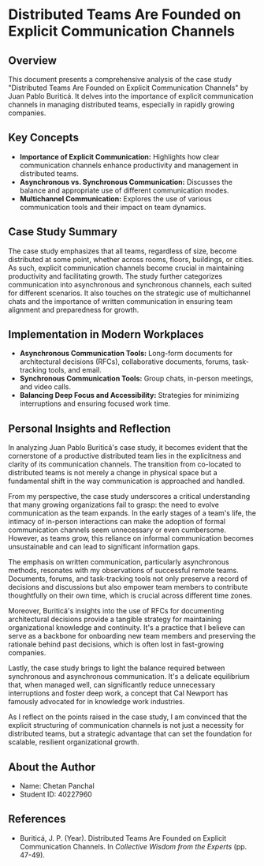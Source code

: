 # Distributed Teams Are Founded on Explicit Communication Channels

## Overview
This document presents a comprehensive analysis of the case study "Distributed Teams Are Founded on Explicit Communication Channels" by Juan Pablo Buriticá. It delves into the importance of explicit communication channels in managing distributed teams, especially in rapidly growing companies.

## Key Concepts
- **Importance of Explicit Communication:** Highlights how clear communication channels enhance productivity and management in distributed teams.
- **Asynchronous vs. Synchronous Communication:** Discusses the balance and appropriate use of different communication modes.
- **Multichannel Communication:** Explores the use of various communication tools and their impact on team dynamics.

## Case Study Summary
The case study emphasizes that all teams, regardless of size, become distributed at some point, whether across rooms, floors, buildings, or cities. As such, explicit communication channels become crucial in maintaining productivity and facilitating growth. The study further categorizes communication into asynchronous and synchronous channels, each suited for different scenarios. It also touches on the strategic use of multichannel chats and the importance of written communication in ensuring team alignment and preparedness for growth.

## Implementation in Modern Workplaces
- **Asynchronous Communication Tools:** Long-form documents for architectural decisions (RFCs), collaborative documents, forums, task-tracking tools, and email.
- **Synchronous Communication Tools:** Group chats, in-person meetings, and video calls.
- **Balancing Deep Focus and Accessibility:** Strategies for minimizing interruptions and ensuring focused work time.

## Personal Insights and Reflection

In analyzing Juan Pablo Buriticá's case study, it becomes evident that the cornerstone of a productive distributed team lies in the explicitness and clarity of its communication channels. The transition from co-located to distributed teams is not merely a change in physical space but a fundamental shift in the way communication is approached and handled. 

From my perspective, the case study underscores a critical understanding that many growing organizations fail to grasp: the need to evolve communication as the team expands. In the early stages of a team's life, the intimacy of in-person interactions can make the adoption of formal communication channels seem unnecessary or even cumbersome. However, as teams grow, this reliance on informal communication becomes unsustainable and can lead to significant information gaps.

The emphasis on written communication, particularly asynchronous methods, resonates with my observations of successful remote teams. Documents, forums, and task-tracking tools not only preserve a record of decisions and discussions but also empower team members to contribute thoughtfully on their own time, which is crucial across different time zones.

Moreover, Buriticá's insights into the use of RFCs for documenting architectural decisions provide a tangible strategy for maintaining organizational knowledge and continuity. It's a practice that I believe can serve as a backbone for onboarding new team members and preserving the rationale behind past decisions, which is often lost in fast-growing companies.

Lastly, the case study brings to light the balance required between synchronous and asynchronous communication. It's a delicate equilibrium that, when managed well, can significantly reduce unnecessary interruptions and foster deep work, a concept that Cal Newport has famously advocated for in knowledge work industries.

As I reflect on the points raised in the case study, I am convinced that the explicit structuring of communication channels is not just a necessity for distributed teams, but a strategic advantage that can set the foundation for scalable, resilient organizational growth.

## About the Author
- Name: Chetan Panchal
- Student ID: 40227960

## References
- Buriticá, J. P. (Year). Distributed Teams Are Founded on Explicit Communication Channels. In *Collective Wisdom from the Experts* (pp. 47-49).
